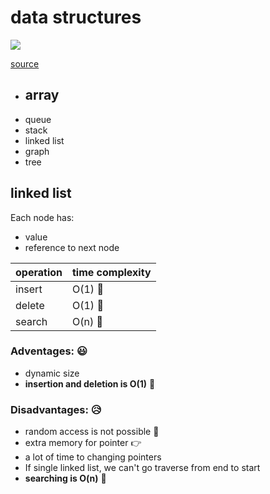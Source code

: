 # data structures
![](https://media.geeksforgeeks.org/wp-content/uploads/20220520182504/ClassificationofDataStructure-660x347.jpg)

[source](https://www.geeksforgeeks.org/data-structures/)

- array
  - 
- queue
- stack
- linked list
- graph
- tree



## linked list 
Each node has:
- value
- reference to next node

| operation | time complexity |
| --------- | --------------- |
| insert    | O(1) 🐇          |
| delete    | O(1) 🐇          |
| search    | O(n) 🐌          |


### Adventages: 😃
- dynamic size 
- **insertion and deletion is O(1)** 🐇

### Disadvantages: 😥
- random access is not possible 🎲
- extra memory for pointer  👉
- a lot of time to changing pointers
- If single linked list, we can't go traverse from end to start
- **searching is O(n)** 🐌 